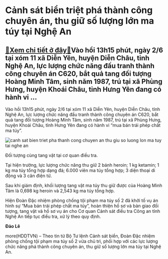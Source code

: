Cảnh sát biển triệt phá thành công chuyên án, thu giữ số lượng lớn ma túy tại Nghệ An
=====================================================================================

[:gift:Xem chi tiết ở đây:gift:](https://hddtvn.com/canh-sat-bien-triet-pha-thanh-cong-chuyen-an-thu-giu-so-luong-lon-ma-tuy-tai-nghe-an/)Vào hồi 13h15 phút, ngày 2/6 tại xóm 11 xã Diễn Yên, huyện Diễn Châu, tỉnh Nghệ An, lực lượng chức năng đấu tranh thành công chuyên án C620, bắt quả tang đối tượng Hoàng Minh Tâm, sinh năm 1987, trú tại xã Phùng Hưng, huyện Khoái Châu, tỉnh Hưng Yên đang có hành vi …
---------------------------------------------------------------------------------------------------------------------------------------------------------------------------------------------------------------------------------------------------------------------------


Vào hồi 13h15 phút, ngày 2/6 tại xóm 11 xã Diễn Yên, huyện Diễn Châu, tỉnh Nghệ An, lực lượng chức năng đấu tranh thành công chuyên án C620, bắt quả tang đối tượng Hoàng Minh Tâm, sinh năm 1987, trú tại xã Phùng Hưng, huyện Khoái Châu, tỉnh Hưng Yên đang có hành vi “mua bán trái phép chất ma túy”.





![canh sat bien triet pha thanh cong chuyen an thu giu so luong lon ma tuy tai nghe an](https://haiquanonline.com.vn/stores/news_dataimages/nubt/062020/05/13/in_article/0057_ma_tuy_-_CSB.jpg?rt=20200605154725 "Cảnh sát biển triệt phá thành công chuyên án, thu giữ số lượng lớn ma túy tại Nghệ An")


Đối tượng cùng tang vật tại cơ quan điều tra.



Tại hiện trường, lực lượng chức năng thu giữ 2 bánh heroin; 1 kg ketamin; 1 kg ma túy tổng hợp dạng đá; 6.000 viên ma túy tổng hợp; 3 diện thoại di động và 3 cân điện tử.


Sau khi giám định, khối lượng tang vật ma túy thu giữ được của Hoàng Minh Tâm là 0,698 kg heroin và 2,543 kg ma túy tổng hợp.


Hiện Đoàn Đặc nhiệm phòng chống tội phạm ma túy số 2 đã khởi tố vụ án hình sự “Mua bán trái phép chất ma túy”, hoàn thiện hồ sơ và bàn giao đối tượng, tang vật và hồ sơ vụ án cho Cơ quan Cảnh sát điều tra Công an tỉnh Nghệ An tiếp tục điều tra, xử lý theo quy định.




**Đảo Lê**



more(HDDTVN) – Theo tin từ Bộ Tư lệnh Cảnh sát biển, Đoàn Đặc nhiệm phòng chống tội phạm ma túy số 2 vừa chủ trì, phối hợp với các lực lượng chức năng phá thành công chuyên án, thu giữ số lượng lớn ma túy tại Nghệ An.

